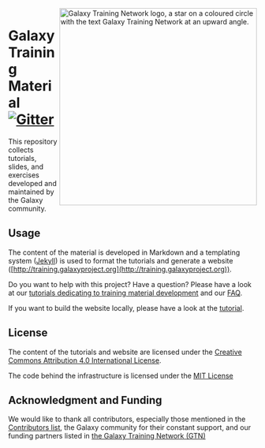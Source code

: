 <img src="./shared/images/GTNLogo1000.png" alt="Galaxy Training Network logo, a star on a coloured circle with the text Galaxy Training Network at an upward angle." width="400"  align="right" />

# Galaxy Training Material [![Gitter](https://badges.gitter.im/Galaxy-Training-Network/training-material.svg)](https://gitter.im/Galaxy-Training-Network/Lobby?utm_source=badge&utm_medium=badge&utm_campaign=pr-badge&utm_content=badge)

This repository collects tutorials, slides, and exercises developed and maintained by the Galaxy community.

## Usage

The content of the material is developed in Markdown and a templating system ([Jekyll](http://jekyllrb.com/)) is used to format the tutorials and generate a website ([http://training.galaxyproject.org](http://training.galaxyproject.org)).

Do you want to help with this project? Have a question? Please have a look at our [tutorials dedicating to training material development](https://training.galaxyproject.org/training-material/topics/contributing) and our [FAQ](https://training.galaxyproject.org/training-material/faq#contributing).

If you want to build the website locally, please have a look at the [tutorial](https://training.galaxyproject.org/training-material/topics/contributing/tutorials/running-jekyll/tutorial.html).

## License

The content of the tutorials and website are licensed under the [Creative Commons Attribution 4.0 International License](https://creativecommons.org/licenses/by/4.0).

The code behind the infrastructure is licensed under the [MIT License](LICENSE.md)

## Acknowledgment and Funding

We would like to thank all contributors, especially those mentioned in the [Contributors list](https://training.galaxyproject.org/training-material/hall-of-fame), the Galaxy community for their constant support, and our funding partners listed in [the Galaxy Training Network (GTN)](https://training.galaxyproject.org/#acknowledgment-and-funding)
